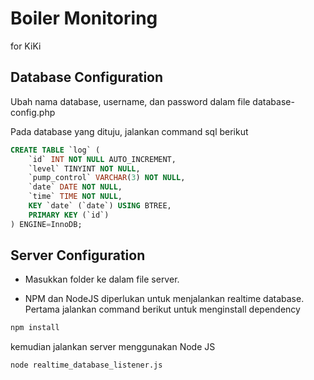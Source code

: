 # Boiler Monitoring

for KiKi

## Database Configuration

Ubah nama database, username, dan password dalam file database-config.php

Pada database yang dituju, jalankan command sql berikut
```sql
CREATE TABLE `log` (
	`id` INT NOT NULL AUTO_INCREMENT,
	`level` TINYINT NOT NULL,
	`pump_control` VARCHAR(3) NOT NULL,
	`date` DATE NOT NULL,
	`time` TIME NOT NULL,
	KEY `date` (`date`) USING BTREE,
	PRIMARY KEY (`id`)
) ENGINE=InnoDB;
```

## Server Configuration

- Masukkan folder ke dalam file server.

- NPM dan NodeJS diperlukan untuk menjalankan realtime database. Pertama jalankan command berikut untuk menginstall dependency
```bash
npm install
```

kemudian jalankan server menggunakan Node JS
```bash
node realtime_database_listener.js
```
